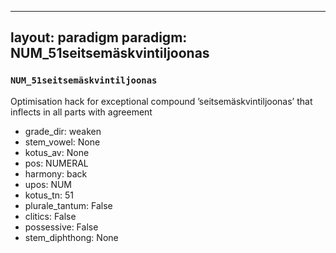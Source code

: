 
---
layout: paradigm
paradigm: NUM_51seitsemäskvintiljoonas
---
### ` NUM_51seitsemäskvintiljoonas `

Optimisation hack for exceptional compound ’seitsemäskvintiljoonas’ that inflects in all parts with agreement
* grade_dir: weaken
* stem_vowel: None
* kotus_av: None
* pos: NUMERAL
* harmony: back
* upos: NUM
* kotus_tn: 51
* plurale_tantum: False
* clitics: False
* possessive: False
* stem_diphthong: None
